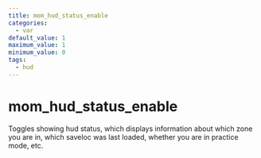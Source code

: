 ```yaml
---
title: mom_hud_status_enable
categories:
  - var
default_value: 1
maximum_value: 1
minimum_value: 0
tags:
  - hud
---
```


# mom_hud_status_enable

Toggles showing hud status, which displays information about which zone you are in, which saveloc was last loaded, whether you are in practice mode, etc.
